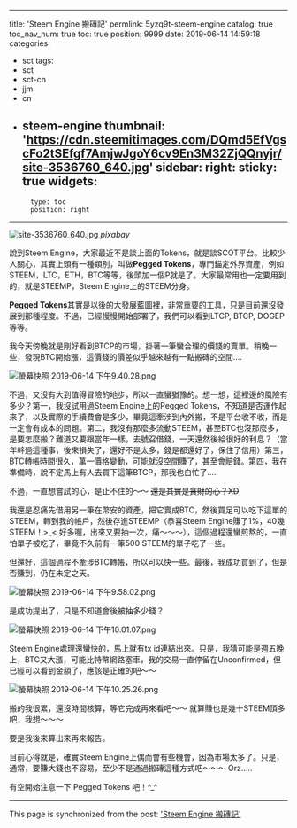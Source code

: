 
---
title: 'Steem Engine 搬磚記'
permlink: 5yzq9t-steem-engine
catalog: true
toc_nav_num: true
toc: true
position: 9999
date: 2019-06-14 14:59:18
categories:
- sct
tags:
- sct
- sct-cn
- jjm
- cn
- steem-engine
thumbnail: 'https://cdn.steemitimages.com/DQmd5EfVgscFo2tSEfgf7AmjwJgoY6cv9En3M32ZjQQnyjr/site-3536760_640.jpg'
sidebar:
    right:
        sticky: true
widgets:
    -
        type: toc
        position: right
---


![site-3536760_640.jpg](https://cdn.steemitimages.com/DQmd5EfVgscFo2tSEfgf7AmjwJgoY6cv9En3M32ZjQQnyjr/site-3536760_640.jpg)
*pixabay*

說到Steem Engine，大家最近不是談上面的Tokens，就是談SCOT平台。比較少人關心，其實上頭有一種類別，叫做**Pegged Tokens**，專門錨定外界資產，例如STEEM，LTC，ETH，BTC等等，後頭加一個P就是了。大家最常用也一定要用到的，就是STEEMP，Steem Engine上的STEEM分身。

**Pegged Tokens**其實是以後的大發展藍圖裡，非常重要的工具，只是目前還沒發展到那種程度。不過，已經慢慢開始部署了，我們可以看到LTCP, BTCP, DOGEP等等。

我今天傍晚就是剛好看到BTCP的市場，掛著一筆蠻合理的價錢的賣單。稍晚一些，發現BTC開始漲，這價錢的價差似乎越來越有一點搬磚的空間....

![螢幕快照 2019-06-14 下午9.40.28.png](https://cdn.steemitimages.com/DQmYwDpXx823Kub1dE7CjzUZAqH1CQuP37dfj3dhDd4Cwct/%E8%9E%A2%E5%B9%95%E5%BF%AB%E7%85%A7%202019-06-14%20%E4%B8%8B%E5%8D%889.40.28.png)

不過，又沒有大到值得冒險的地步，所以一直蠻猶豫的。想一想，這裡邊的風險有多少？第一，我沒試用過Steem Engine上的Pegged Tokens，不知道是否運作起來了，以及實際的手續費會是多少，畢竟這牽涉到內外搬，不是平台收不收，而是一定會有成本的問題。第二，我沒有那麼多流動STEEM，甚至BTC也沒那麼多，是要怎麼搬？難道又要跟當年一樣，去號召借錢，一天還然後給很好的利息？（當年幹過這種事，後來損失了，還好不是太多，錢是都還好了，保住了信用）第三，BTC轉帳時間很久，萬一價格變動，可能就沒空間賺了，甚至會賠錢。第四，我在準備時，說不定馬上有人去買下這筆BTCP，那我也白忙了....

不過，一直想嘗試的心，是止不住的～～ <del>還是其實是貪財的心？XD</del>

我還是忍痛先借用另一筆在幣安的資產，把它賣成BTC，然後買足可以吃下這單的STEEM，轉到我的帳戶，然後存進STEEMP（恭喜Steem Engine賺了1%，40幾STEEM！>_< 好多喔，出來又要抽一次，痛～～～），這個過程還蠻煎熬的，一直怕單子被吃了，畢竟不久前有一筆500 STEEM的單子吃了一些。

但還好，這個過程不牽涉BTC轉帳，所以可以快一些。最後，我成功買到了，但是否賺到，仍在未定之天。

![螢幕快照 2019-06-14 下午9.58.02.png](https://cdn.steemitimages.com/DQmYi9Afba14KnUGvqYUyGHhBnpjoSd6cMnG81FAQqjwjM5/%E8%9E%A2%E5%B9%95%E5%BF%AB%E7%85%A7%202019-06-14%20%E4%B8%8B%E5%8D%889.58.02.png)

是成功提出了，只是不知道會後被抽多少錢？

![螢幕快照 2019-06-14 下午10.01.07.png](https://cdn.steemitimages.com/DQmWCET8d7DPtFf34niVbcdorA39vWXjwvUJtYHwWqvhAMF/%E8%9E%A2%E5%B9%95%E5%BF%AB%E7%85%A7%202019-06-14%20%E4%B8%8B%E5%8D%8810.01.07.png)

Steem Engine處理還蠻快的，馬上就有tx id連結出來。只是，我猜可能是週五晚上，BTC又大漲，可能比特幣網路塞車，我的交易一直停留在Unconfirmed，但已經可以看到金額了，應該是正確的吧～～

![螢幕快照 2019-06-14 下午10.25.26.png](https://cdn.steemitimages.com/DQmYMeoHyGxVyNFYmDQvjzh1U1uvst4SWwpvc8sTkTgTm3i/%E8%9E%A2%E5%B9%95%E5%BF%AB%E7%85%A7%202019-06-14%20%E4%B8%8B%E5%8D%8810.25.26.png)

搬的我很累，還沒時間核算，等它完成再來看吧～～ 就算賺也是幾十STEEM頂多吧，我想～～～

要是我後來算出來再來報告。

目前心得就是，確實Steem Engine上偶而會有些機會，因為市場太多了。只是，通常，要賺大錢也不容易，至少不是通過搬磚這種方式吧～～～ Orz.....

有空開始注意一下 Pegged Tokens 吧！^_^

- - -

This page is synchronized from the post: ['Steem Engine 搬磚記'](https://steemit.com/@deanliu/5yzq9t-steem-engine)
